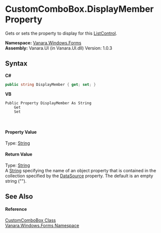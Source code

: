 # CustomComboBox.DisplayMember Property 
 

Gets or sets the property to display for this <a href="http://msdn2.microsoft.com/en-us/library/1818w7we" target="_blank">ListControl</a>.

**Namespace:**&nbsp;<a href="c580cf52-4028-70db-28d0-f9b1abc03861">Vanara.Windows.Forms</a><br />**Assembly:**&nbsp;Vanara.UI (in Vanara.UI.dll) Version: 1.0.3

## Syntax

**C#**<br />
``` C#
public string DisplayMember { get; set; }
```

**VB**<br />
``` VB
Public Property DisplayMember As String
	Get
	Set
```

<br />

#### Property Value
Type: <a href="http://msdn2.microsoft.com/en-us/library/s1wwdcbf" target="_blank">String</a><br />

#### Return Value
Type: <a href="http://msdn2.microsoft.com/en-us/library/s1wwdcbf" target="_blank">String</a><br />A <a href="http://msdn2.microsoft.com/en-us/library/s1wwdcbf" target="_blank">String</a> specifying the name of an object property that is contained in the collection specified by the <a href="http://msdn2.microsoft.com/en-us/library/ss3wzcew" target="_blank">DataSource</a> property. The default is an empty string ("").

## See Also


#### Reference
<a href="4832a2d8-90f0-3f57-b4d3-3e1fe4ff3384">CustomComboBox Class</a><br /><a href="c580cf52-4028-70db-28d0-f9b1abc03861">Vanara.Windows.Forms Namespace</a><br />